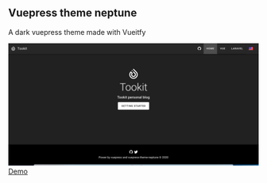 ## Vuepress theme neptune

A dark vuepress theme made with Vueitfy

![Template](docs/.vuepress/public/img/neptune-screenshot-1.png)
[Demo](http://isocked.com/)
